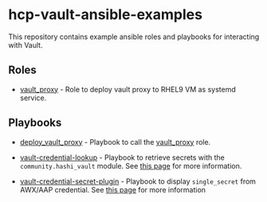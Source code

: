 # hcp-vault-ansible-examples

This repository contains example ansible roles and playbooks for interacting with Vault.

## Roles

- [vault_proxy](./roles/vault_proxy/README.md) - Role to deploy vault proxy to RHEL9 VM as systemd service.

## Playbooks

- [deploy_vault_proxy](./deploy_vault_proxy.yml) - Playbook to call the [vault_proxy](./roles/vault_proxy/README.md) role.

- [vault-credential-lookup](./vault-credential-lookup.yml) - Playbook to retrieve secrets with the `community.hashi_vault` module. See [this page](https://docs.secm.oit.umn.edu/Integration%20Examples/Ansible/awx_aap/#ansible-community-collection) for more information.

- [vault-credential-secret-plugin](./vault-credential-secret-plugin.yml) - Playbook to display `single_secret` from AWX/AAP credential. See [this page](https://docs.secm.oit.umn.edu/Integration%20Examples/Ansible/awx_aap/#ansible-community-collection) for more information 
